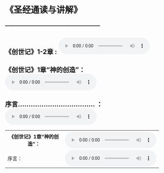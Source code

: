 # 《圣经通读与讲解》

### ———————————————————
## 《创世记》1-2章 : <audio controls src="./20230129.mp3"></audio>
## 《创世记》1章“神的创造”： <audio controls src="./20230115.mp3"></audio>
## 序言……………………………… ： <audio controls src="./20230108.mp3"></audio>

<table border="0">
  <tr>
    <th>《创世记》1章“神的创造”：</th>
    <th><audio controls src="./20230115.mp3"></audio></th>
  </tr>
  <tr>
    <td>序言：</td>
    <td><audio controls src="./20230108.mp3"></audio></td>
  </tr>
</table>